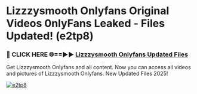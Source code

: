# Lizzzysmooth Onlyfans Original Videos 0nlyFans Leaked - Files Updated! (e2tp8)

<h3>🔴 CLICK HERE 🌐==►► <a href="https://tinyurl.com/ehrbuxhb" rel="nofollow">Lizzzysmooth Onlyfans Updated Files</a></h3>

Get Lizzzysmooth Onlyfans and all content. Now you can access all videos and pictures of Lizzzysmooth Onlyfans. New Updated Files 2025!

[![e2tp8](https://i.imgur.com/lVYEuWS.gif)](https://tinyurl.com/ehrbuxhb)
